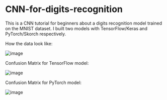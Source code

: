 # CNN-for-digits-recognition
This is a CNN tutorial for beginners about a digits recognition model trained on the MNIST dataset. I built two models with TensorFlow/Keras and PyTorch/Skorch respectively.

How the data look like:

![image](https://github.com/hanfei1986/CNN-for-digits-recognition/assets/59255164/0dcf41a3-0aab-4e53-af34-22b544dbc45a)

Confusion Matrix for TensorFlow model:

![image](https://github.com/hanfei1986/CNN-for-digits-recognition/assets/59255164/089e0b4c-1bbe-4d61-ba98-4e55026b60ad)

Confusion Matrix for PyTorch model:

![image](https://github.com/hanfei1986/CNN-for-digits-recognition/assets/59255164/259da076-0bc4-4f96-86ba-a18a4b6982b4)





